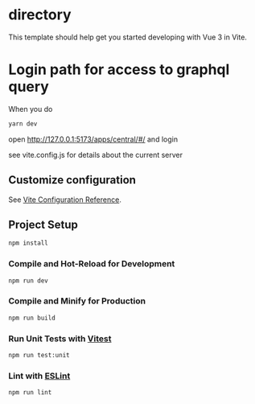 # directory

This template should help get you started developing with Vue 3 in Vite.
# Login path for access to graphql query

When you do
```sh
yarn dev
```
open http://127.0.0.1:5173/apps/central/#/ and login

see vite.config.js for details about the current server
## Customize configuration

See [Vite Configuration Reference](https://vitejs.dev/config/).

## Project Setup

```sh
npm install
```

### Compile and Hot-Reload for Development

```sh
npm run dev
```

### Compile and Minify for Production

```sh
npm run build
```

### Run Unit Tests with [Vitest](https://vitest.dev/)

```sh
npm run test:unit
```

### Lint with [ESLint](https://eslint.org/)

```sh
npm run lint
```
